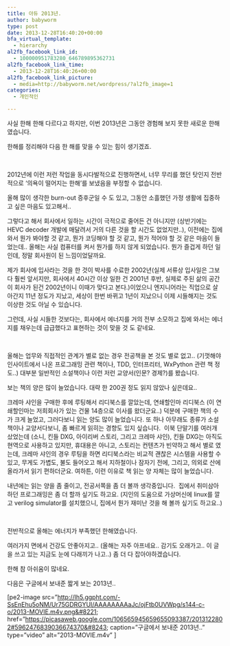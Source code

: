 ```yaml
---
title: 아듀 2013년.
author: babyworm
type: post
date: 2013-12-28T16:40:20+00:00
bfa_virtual_template:
  - hierarchy
al2fb_facebook_link_id:
  - 100000951783280_646789895362731
al2fb_facebook_link_time:
  - 2013-12-28T16:40:26+00:00
al2fb_facebook_link_picture:
  - media=http://babyworm.net/wordpress/?al2fb_image=1
categories:
  - 개인적인

---
```

사실 한해 한해 다르다고 하지만, 이번 2013년은 그동안 경험해 보지 못한 새로운 한해였습니다.

한해를 정리해야 다음 한 해를 맞을 수 있는 힘이 생기겠죠.

&nbsp;

2012년에 이런 저런 작업을 동시다발적으로 진행하면서, 너무 무리를 했던 탓인지 전반적으로 &#8216;의욕이 떨어지는 한해&#8217;를 보냈음을 부정할 수 없습니다.

올해 많이 생각한 burn-out 증후군일 수 도 있고, 그동안 소흘했던 가정 생활에 집중하고 싶은 마음도 있고해서..

그렇다고 해서 회사에서 일하는 시간이 극적으로 줄어든 건 아니지만 (상반기에는 HEVC decoder 개발에 매달려서 거의 다른 것을 할 시간도 없었지만..), 이전에는 집에 와서 뭔가 봐야할 것 같고, 뭔가 코딩해야 할 것 같고, 뭔가 적어야 할 것 같은 마음이 들었는데.. 올해는 사실 컴퓨터를 켜서 뭔가를 하지 않게 되었습니다. 뭔가 즐겁게 하던 일인데, 정말 회사원이 된 느낌이었달까요.

제가 회사에 입사라는 것을 한 것이 박사를 수료한 2002년(실제 서류상 입사일은 그보다 훨씬 앞서지만, 회사에서 40시간 이상 일한 건 2001년 후반, 실제로 주된 삶의 공간이 회사가 된건 2002년이니 이때가 맞다고 본다.)이었으니 엔지니어라는 직업으로 살아간지 11년 정도가 지났고, 세상이 한번 바뀌고 1년이 지났으니 이제 시들해지는 것도 이상한 것도 아닐 수 있습니다.

그런데, 사실 시들한 것보다는, 회사에서 에너지를 거의 전부 소모하고 집에 와서는 에너지를 채우는데 급급했다고 표현하는 것이 맞을 것 도 같네요.

&nbsp;

올해는 업무와 직접적인 관계가 별로 없는 경우 전공책을 본 것도 별로 없고.. (기껏해야 인사이트에서 나온 프로그래밍 관련 책이나, TDD, 인터프리터, WxPython 관련 책 정도..) 대부분 일반적인 소설책이나 이런 저런 교양서(인문? 경제?)를 봤습니다.

보는 책의 양은 많이 늘었습니다. 대략 한 200권 정도 읽지 않았나 싶은데요..

크레마 샤인을 구매한 후에 루팅해서 리디북스를 깔았는데, 연쇄할인마 리디북스 (이 연쇄할인마는 저희회사가 있는 건물 14층으로 이사를 왔더군요..) 덕분에 구매한 책의 수가 크게 늘었고, 그러다보니 읽는 양도 많이 늘었습니다. 또 하나 아무래도 종류가 소설책이나 교양서다보니, 좀 빠르게 읽히는 경향도 있지 싶습니다.  이북 단말기를 여러개 샀었는데 (소니, 킨들 DXG, 아이리버 스토리, 그리고 크레마 샤인), 킨들 DXG는 아직도 현역으로 사용하고 있지만, 휴대용은 아니고, 스토리는 컨텐츠가 빈약하고 해서 별로 였는데, 크레마 샤인의 경우 루팅을 하면 리디북스라는 비교적 괜찮은 시스템을 사용할 수 있고, 무게도 가볍도, 불도 들어오고 해서 지하철이나 잠자기 전에, 그리고, 의외로 산에 올라가서 읽기 편하더군요. 여하튼, 이런 이유로 책 읽는 양 자체는 많이 늘었습니다.

내년에는 읽는 양을 좀 줄이고, 전공서쪽을 좀 더 볼까 생각중입니다.  집에서 취미삼아 하던 프로그래밍은 좀 더 할까 싶기도 하고요. (지인의 도움으로 가상머신에 linux를 깔고 verilog simulator를 설치했으니, 집에서 뭔가 재미난 것을 해 볼까 싶기도 하고요..)

&nbsp;

전반적으로 올해는 에너지가 부족했던 한해였습니다.

여러가지 면에서 건강도 안좋아지고.. (올해는 자주 아프네요.. 감기도 오래가고.. 이 글을 쓰고 있는 지금도 눈에 다래끼가 나고..) 좀 더 다 잡아야하겠습니다.

한해 참 아쉬움이 많네요.

다음은 구글에서 보내준 짧게 보는 2013년..

[pe2-image src=&#8221;http://lh5.ggpht.com/-SsEnEhu5oNM/Ur75GDRGYUI/AAAAAAAAaJc/ojFtb0UVWpg/s144-c-o/2013-MOVIE.m4v.png&#8221; href=&#8221;https://picasaweb.google.com/106565945659655093387/2013122802#5962476839036674370&#8243; caption=&#8221;구글에서 보내준 2013년..&#8221; type=&#8221;video&#8221; alt=&#8221;2013-MOVIE.m4v&#8221; ]

<p class="clear">
  <p>
    &nbsp;
  </p>
  
  <p>
    &nbsp;
  </p>
  
  <p>
    &nbsp;
  </p>
  
  <p>
    &nbsp;
  </p>